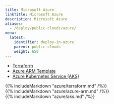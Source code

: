 ```yaml
---
title: Microsoft Azure
linkTitle: Microsoft Azure
description: Microsoft Azure
aliases:
  - /deploy/public-clouds/azure/
menu:
  latest:
    identifier: deploy-in-azure
    parent: public-clouds
    weight: 650
---
```


<ul class="nav nav-tabs nav-tabs-yb">
  <li>
    <a href="#terraform" class="nav-link active" id="terraform-tab" data-toggle="tab" role="tab" aria-controls="terraform" aria-selected="true">
      <i class="icon-shell"></i>
      Terraform
    </a>
  </li>
  <li>
    <a href="#azure-arm" class="nav-link" id="azure-arm-tab" data-toggle="tab" role="tab" aria-controls="terraform" aria-selected="true">
      <i class="icon-shell"></i>
      Azure ARM Template
    </a>
  </li>
  <li>
    <a href="#aks" class="nav-link" id="aks-tab" data-toggle="tab" role="tab" aria-controls="aks" aria-selected="true">
      <i class="fas fa-cubes" aria-hidden="true"></i>
      Azure Kubernetes Service (AKS)
    </a>
  </li>
</ul>

<div class="tab-content">
  <div id="terraform" class="tab-pane fade" role="tabpanel" aria-labelledby="terraform-tab">
    {{% includeMarkdown "azure/terraform.md" /%}}
  </div>
  <div id="azure-arm" class="tab-pane fade" role="tabpanel" aria-labelledby="azure-arm-tab">
    {{% includeMarkdown "azure/azure-arm.md" /%}}
  </div>
    <div id="aks" class="tab-pane fade show active" role="tabpanel" aria-labelledby="aks-tab">
    {{% includeMarkdown "azure/aks.md" /%}}
  </div>
</div>
